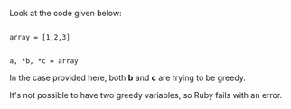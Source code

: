 Look at the code given below:

<Editor lang="ruby">
<code>
array = [1,2,3]

a, *b, *c = array
</code>
</Editor>

In the case provided here, both
**b** and **c** are trying
to be greedy.

It's not possible to have
two greedy variables, so Ruby
fails with an error.